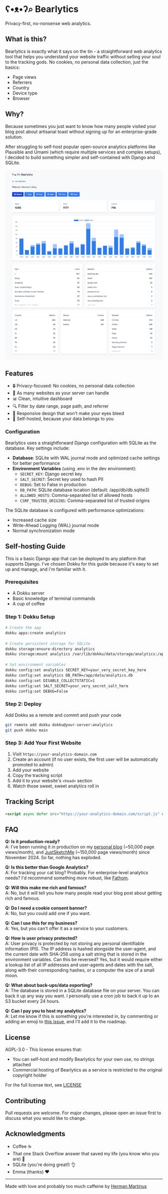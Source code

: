 # ʕ•ᴥ•ʔ⌕ Bearlytics

Privacy-first, no-nonsense web analytics.

## What is this?

Bearlytics is exactly what it says on the tin - a straightforward web analytics tool that helps you understand your website traffic without selling your soul to the tracking gods. No cookies, no personal data collection, just the basics:

- Page views
- Referrers
- Country
- Device type
- Browser

## Why?

Because sometimes you just want to know how many people visited your blog post about artisanal toast without signing up for an enterprise-grade solution.

After struggling to self-host popular open-source analytics platforms like Plausible and Umami (which require multiple services and complex setups), I decided to build something simpler and self-contained with Django and SQLite.

![Screenshot](screenshot.png)
## Features

- 🔒 Privacy-focused: No cookies, no personal data collection
- 🚀 As many websites as your server can handle
- 📊 Clean, intuitive dashboard
- 🔍 Filter by date range, page path, and referrer
- 📱 Responsive design that won't make your eyes bleed
- 💾 Self-hosted, because your data belongs to you

### Configuration

Bearlytics uses a straightforward Django configuration with SQLite as the database. Key settings include:

- **Database**: SQLite with WAL journal mode and optimized cache settings for better performance
- **Environment Variables** (using .env in the dev environment):
  - `SECRET_KEY`: Django secret key
  - `SALT_SECRET`: Secret key used to hash PII
  - `DEBUG`: Set to False in production
  - `DB_PATH`: SQLite database location (default: /app/db/db.sqlite3)
  - `ALLOWED_HOSTS`: Comma-separated list of allowed hosts
  - `CSRF_TRUSTED_ORIGINS`: Comma-separated list of trusted origins

The SQLite database is configured with performance optimizations:
- Increased cache size
- Write-Ahead Logging (WAL) journal mode
- Normal synchronization mode

## Self-hosting Guide

This is a basic Django app that can be deployed to any platform that supports Django. I've chosen Dokku for this guide because it's easy to set up and manage, and I'm familiar with it.

### Prerequisites

- A Dokku server
- Basic knowledge of terminal commands
- A cup of coffee

### Step 1: Dokku Setup 

```bash
# Create the app
dokku apps:create analytics

# Create persistent storage for SQLite
dokku storage:ensure-directory analytics
dokku storage:mount analytics /var/lib/dokku/data/storage/analytics:/app/data

# Set environment variables
dokku config:set analytics SECRET_KEY=your_very_secret_key_here
dokku config:set analytics DB_PATH=/app/data/analytics.db
dokku config:set DISABLE_COLLECTSTATIC=1
dokku config:set SALT_SECRET=your_very_secret_salt_here
dokku config:set DEBUG=False
```

### Step 2: Deploy

Add Dokku as a remote and commit and push your code
```bash
git remote add dokku dokku@your-server:analytics
git push dokku main
```

### Step 3: Add Your First Website

1. Visit `https://your-analytics-domain.com`
2. Create an account (if no user exists, the first user will be automatically promoted to admin)
3. Add your website
4. Copy the tracking script
5. Add it to your website's `<head>` section
6. Watch those sweet, sweet analytics roll in

## Tracking Script

```html
<script async defer src="https://your-analytics-domain.com/script.js" data-website-id="your-website-id"></script>
```

## FAQ

**Q: Is it production-ready?**  
A: I've been running it in production on my [personal blog](https://herman.bearblog.dev) (~50,000 page views/month), and [JustSketchMe](https://justsketch.me) (~150,000 page views/month) since November 2024. So far, nothing has exploded.

**Q: Is this better than Google Analytics?**  
A: For tracking your cat blog? Probably. For enterprise-level analytics needs? I'd recommend something more robust, like [Fathom](https://usefathom.com/ref/GMAGWL).

**Q: Will this make me rich and famous?**  
A: No, but it will tell you how many people read your blog post about getting rich and famous.

**Q: Do I need a cookie consent banner?**  
A: No, but you could add one if you want.

**Q: Can I use this for my business?**  
A: Yes, but you can't offer it as a service to your customers.

**Q: How is user privacy protected?**  
A: User privacy is protected by not storing any personal identifiable information (PII). The IP address is hashed alongside the user-agent, and the current date with SHA-256 using a salt string that is stored in the environment variables. Can this be reversed? Yes, but it would require either a lookup list of all IP addresses and user-agents and dates with the salt, along with their corresponding hashes, or a computer the size of a small moon.

**Q: What about back-ups/data exporting?**  
A: The database is stored in a SQLite database file on your server. You can back it up any way you want. I personally use a cron job to back it up to an S3 bucket every 24 hours.

**Q: Can I pay you to host my analytics?**  
A: Let me know if this is something you're interested in, by commenting or adding an emoji to [this issue](https://github.com/HermanMartinus/bearlytics/issues/1), and I'll add it to the roadmap.

## License

AGPL-3.0 - This license ensures that:
- You can self-host and modify Bearlytics for your own use, no strings attached
- Commercial hosting of Bearlytics as a service is restricted to the original copyright holder

For the full license text, see [LICENSE](LICENSE.md)

## Contributing

Pull requests are welcome. For major changes, please open an issue first to discuss what you would like to change.

## Acknowledgments

- Coffee ☕
- That one Stack Overflow answer that saved my life (you know who you are) 🙏
- SQLite (you're doing great!) 👌
- Emma (thanks) ❤️

---

Made with love and probably too much caffeine by [Herman Martinus](https://herman.bearblog.dev)